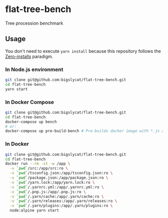 # flat-tree-bench

Tree procession benchmark

## Usage

You don't need to execute `yarn install` because this repository follows the
[Zero-installs](https://yarnpkg.com/features/zero-installs) paradigm.

### In Node.js environment

```sh
git clone git@github.com:bigslycat/flat-tree-bench.git
cd flat-tree-bench
yarn start
```

### In Docker Compose

```sh
git clone git@github.com:bigslycat/flat-tree-bench.git
cd flat-tree-bench
docker-compose up bench
# or:
docker-compose up pre-build-bench # Pre-builds docker image with *.js artifacts
```

### In Docker

```sh
git clone git@github.com:bigslycat/flat-tree-bench.git
cd flat-tree-bench
docker run --rm -it -w /app \
  -v `pwd`/src:/app/src:ro \
  -v `pwd`/tsconfig.json:/app/tsconfig.json:ro \
  -v `pwd`/package.json:/app/package.json:ro \
  -v `pwd`/yarn.lock:/app/yarn.lock:ro \
  -v `pwd`/.yarnrc.yml:/app/.yarnrc.yml:ro \
  -v `pwd`/.pnp.js:/app/.pnp.js:ro \
  -v `pwd`/.yarn/cache:/app/.yarn/cache:ro \
  -v `pwd`/.yarn/releases:/app/.yarn/releases:ro \
  -v `pwd`/.yarn/plugins:/app/.yarn/plugins:ro \
  node:alpine yarn start
```

